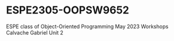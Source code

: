# ESPE2305-OOPSW9652
ESPE class of Object-Oriented Programming May 2023
Workshops Calvache Gabriel Unit 2
